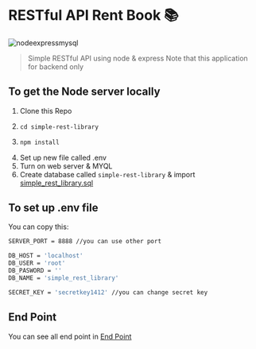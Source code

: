 # RESTful API Rent Book 📚

![nodeexpressmysql](https://www.restapiexample.com/wp-content/uploads/2017/09/nodejs-mysql-express.png)

> Simple RESTful API using node & express
> Note that this application for backend only
## To get the Node server locally
1. Clone this Repo
2. ```
   cd simple-rest-library
   ```
3. ```sh
   npm install
   ```
4. Set up new file called .env
5. Turn on web server & MYQL
6. Create database called ``` simple-rest-library ``` & import [simple_rest_library.sql](db/simple_rest_library.sql)


## To set up .env file

You can copy this:

```sh
SERVER_PORT = 8888 //you can use other port

DB_HOST = 'localhost'
DB_USER = 'root' 
DB_PASWORD = ''
DB_NAME = 'simple_rest_library'

SECRET_KEY = 'secretkey1412' //you can change secret key 
```

## End Point

You can see all end point  in [End Point](src/routes/index.js)
